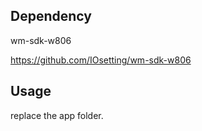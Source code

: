 ## Dependency

wm-sdk-w806

https://github.com/IOsetting/wm-sdk-w806

## Usage

replace the app folder.